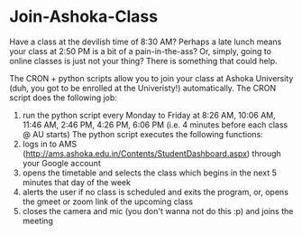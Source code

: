 <h1> Join-Ashoka-Class </h1>

Have a class at the devilish time of 8:30 AM? Perhaps a late lunch means your class at 2:50 PM is a bit of a pain-in-the-ass? Or, simply, going to online classes is just not your thing? There is something that could help.

The CRON + python scripts allow you to join your class at Ashoka University (duh, you got to be enrolled at the Univeristy!) automatically.
The CRON script does the following job:
1. run the python script every Monday to Friday at 8:26 AM, 10:06 AM, 11:46 AM, 2:46 PM, 4:26 PM, 6:06 PM (i.e. 4 minutes before each class @ AU starts)
The python script executes the following functions:
2. logs in to AMS (http://ams.ashoka.edu.in/Contents/StudentDashboard.aspx) through your Google account
3. opens the timetable and selects the class which begins in the next 5 minutes that day of the week
4. alerts the user if no class is scheduled and exits the program, or, opens the gmeet or zoom link of the upcoming class
5. closes the camera and mic (you don't wanna not do this :p) and joins the meeting
